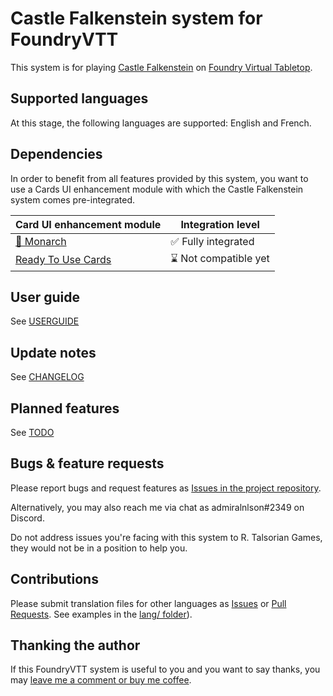 # Castle Falkenstein system for FoundryVTT
This system is for playing [Castle Falkenstein](https://rtalsoriangames.com/castle-falkenstien/) on [Foundry Virtual Tabletop](https://foundryvtt.com/).

## Supported languages
At this stage, the following languages are supported: English and French.

## Dependencies
In order to benefit from all features provided by this system, you want to use a Cards UI enhancement module with which the Castle Falkenstein system comes pre-integrated.

| Card UI enhancement module                                               | Integration level       |
|--------------------------------------------------------------------------|-------------------------|
| [🦋 Monarch](https://foundryvtt.com/packages/monarch)                    | ✅ Fully integrated    |
| [Ready To Use Cards](https://foundryvtt.com/packages/ready-to-use-cards) | ⌛ Not compatible yet   |

## User guide
See [USERGUIDE](./USERGUIDE.md)

## Update notes
See [CHANGELOG](./CHANGELOG.md)

## Planned features
See [TODO](./TODO.md)

## Bugs & feature requests
Please report bugs and request features as [Issues in the project repository](https://github.com/admiralnlson/castle-falkenstein-foundryvtt/issues).

Alternatively, you may also reach me via chat as admiralnlson#2349 on Discord.

Do not address issues you're facing with this system to R. Talsorian Games, they would not be in a position to help you.

## Contributions 
Please submit translation files for other languages as [Issues](https://github.com/admiralnlson/castle-falkenstein-foundryvtt/issues) or [Pull Requests](https://github.com/admiralnlson/castle-falkenstein-foundryvtt/pulls). See examples in the [lang/ folder](./lang/)).

## Thanking the author
If this FoundryVTT system is useful to you and you want to say thanks, you may [leave me a comment or buy me coffee](https://ko-fi.com/admiralnlson).
